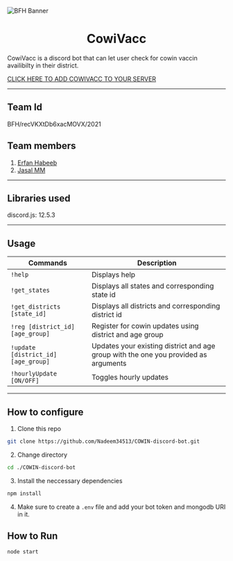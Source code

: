 ![BFH Banner](https://trello-attachments.s3.amazonaws.com/542e9c6316504d5797afbfb9/542e9c6316504d5797afbfc1/39dee8d993841943b5723510ce663233/Frame_19.png)
# <center>**CowiVacc**</center>  

CowiVacc is a discord bot that can let user check for cowin vaccin availibilty in their district.

[CLICK HERE TO ADD COWIVACC TO YOUR SERVER](https://discord.com/oauth2/authorize?client_id=843232501631287347&scope=bot)

___
## Team Id
BFH/recVKXtDb6xacMOVX/2021
## Team members
1. [Erfan Habeeb](https://github.com/erfanhabeeb)
2. [Jasal MM](https://github.com/jasal579)

___
## Libraries used

discord.js: 12.5.3
___
## Usage

| Commands      | Description |
| -----------   | ----------- |
| `!help`        | Displays help       |
| `!get_states`     | Displays all states and corresponding state id        |
| `!get_districts [state_id]`     | Displays all districts and corresponding district id        |
| `!reg [district_id] [age_group]`     | Register for cowin updates using district and age group        |
| `!update [district_id] [age_group]`     | Updates your existing district and age group with the one you provided as arguments        |
| `!hourlyUpdate [ON/OFF]`     | Toggles hourly updates         |

___

## How to configure
1. Clone this repo
```bash
git clone https://github.com/Nadeem34513/COWIN-discord-bot.git
```
2. Change directory
``` bash
cd ./COWIN-discord-bot
```
3. Install the neccessary dependencies
```javascript
npm install
```
4. Make sure to create a ``.env`` file and add your bot token and mongodb URI in it.
## How to Run
```javascript
node start
```
